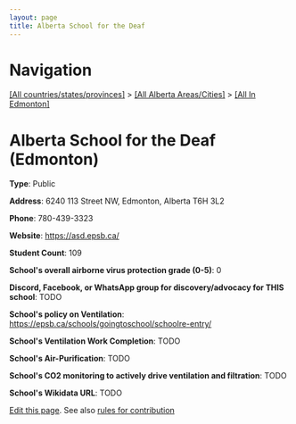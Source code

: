 ```yaml
---
layout: page
title: Alberta School for the Deaf
---
```

# Navigation

[[All countries/states/provinces]](../../..) > [[All Alberta Areas/Cities]](../..) > [[All In Edmonton]](..)

# Alberta School for the Deaf (Edmonton)

**Type**: Public

**Address**: 6240 113 Street NW, Edmonton, Alberta T6H 3L2

**Phone**: 780-439-3323

**Website**: <https://asd.epsb.ca/>

**Student Count**: 109

**School's overall airborne virus protection grade (0-5)**: 0

**Discord, Facebook, or WhatsApp group for discovery/advocacy for THIS school**: TODO

**School's policy on Ventilation**: <https://epsb.ca/schools/goingtoschool/schoolre-entry/>

**School's Ventilation Work Completion**: TODO

**School's Air-Purification**: TODO

**School's CO2 monitoring to actively drive ventilation and filtration**: TODO

**School's Wikidata URL**: TODO


[Edit this page](https://github.com/ventilate-schools/AB/edit/main/./Edmonton/Alberta_School_for_the_Deaf.md). See also [rules for contribution](../../../contribution-rules/)